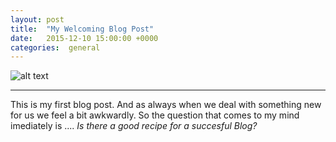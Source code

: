```yaml
---
layout: post
title:  "My Welcoming Blog Post"
date:   2015-12-10 15:00:00 +0000
categories:  general 
---
```

    
![alt text](http://relationshipchef.net/wp/wp-content/uploads/2014/05/recipe-clipart.gif "Recipe Image")

---

This is my first blog post. And as always when we deal with something new for us we feel a bit awkwardly.
So the question that comes to my mind imediately is .... _Is there a good recipe for a succesful Blog?_

    
    
    
